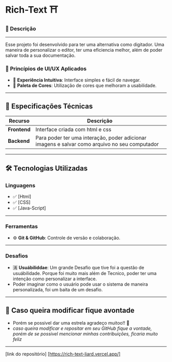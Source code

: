 # Rich-Text ⛩️

### 📓 Descrição
---

Esse projeto foi desenvolvido para ter uma alternativa como digitador. Uma maneira de personalizar o editor, ter uma eficiencia melhor, além de poder salvar toda a sua documentação.


### 🔹 **Princípios de UI/UX Aplicados**
- 🎯 **Experiência Intuitiva**: Interface simples e fácil de navegar.
- 🎨 **Paleta de Cores**: Utilização de cores que melhoram a usabilidade.

  
---

## 📌 Especificações Técnicas

| Recurso       | Descrição |
|--------------|----------|
| **Frontend** | Interface criada com html e css  |
| **Backend** | Para poder ter uma interação, poder adicionar imagens e salvar como arquivo no seu computador |

---

## 🛠️ Tecnologias Utilizadas

### **Linguagens**
- ✅ [Html]  
- ✅ [CSS]  
- ✅ [Java-Script]  

---

### **Ferramentas**
- ⚙️ **Git & GitHub**: Controle de versão e colaboração.

  
---

### **Desafios**
- 🈵 **Usuábiliddae**: Um grande Desafio que tive foi a questão de usuábilidade. Porque foi muito mais além de Tecnico, poder ter uma intenção como personalizar a interface.
- Poder imaginar como o usuário pode usar o sistema de maneira personalizada, foi um baita de um desafio. 
---

## 🔴 Caso queira modificar fique avontade

- Porém se possivel dar uma estrela agradeço muitoo!! 🌠
- *caso queira modificar e repositar em seu GitHub fique a vontade, porém de se possivel mencionar minhas contribuições, ficaria muito feliz*

---

[link do repositório] [https://rich-text-liard.vercel.app/]
